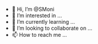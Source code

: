 - 👋 Hi, I’m @SMoni
- 👀 I’m interested in ...
- 🌱 I’m currently learning ...
- 💞️ I’m looking to collaborate on ...
- 📫 How to reach me ...

<!---
SMoni/SMoni is a ✨ special ✨ repository because its `README.md` (this file) appears on your GitHub profile.
You can click the Preview link to take a look at your changes.
--->
